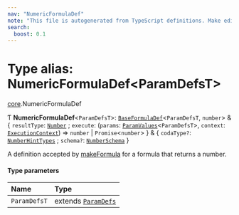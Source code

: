 ```yaml
---
nav: "NumericFormulaDef"
note: "This file is autogenerated from TypeScript definitions. Make edits to the comments in the TypeScript file and then run `make docs` to regenerate this file."
search:
  boost: 0.1
---
```

# Type alias: NumericFormulaDef<ParamDefsT\>

[core](../modules/core.md).NumericFormulaDef

Ƭ **NumericFormulaDef**<`ParamDefsT`\>: [`BaseFormulaDef`](../interfaces/core.BaseFormulaDef.md)<`ParamDefsT`, `number`\> & { `resultType`: [`Number`](../enums/core.ValueType.md#number) ; `execute`: (`params`: [`ParamValues`](core.ParamValues.md)<`ParamDefsT`\>, `context`: [`ExecutionContext`](../interfaces/core.ExecutionContext.md)) => `number` \| `Promise`<`number`\>  } & { `codaType?`: [`NumberHintTypes`](core.NumberHintTypes.md) ; `schema?`: [`NumberSchema`](core.NumberSchema.md)  }

A definition accepted by [makeFormula](../functions/core.makeFormula.md) for a formula that returns a number.

#### Type parameters

| Name | Type |
| :------ | :------ |
| `ParamDefsT` | extends [`ParamDefs`](core.ParamDefs.md) |
